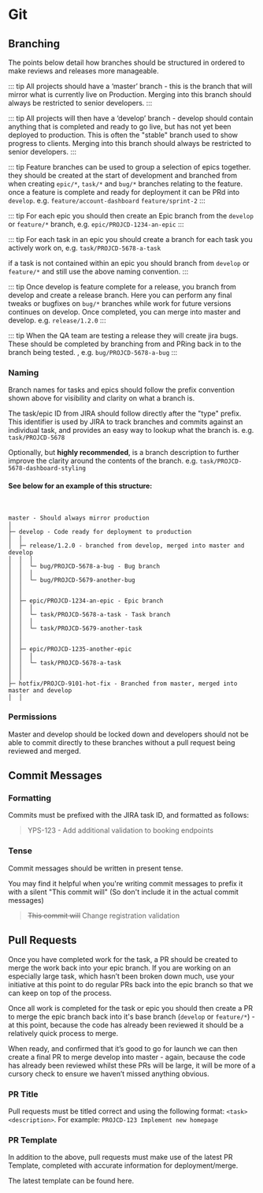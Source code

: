 # Git

## Branching

The points below detail how branches should be structured in ordered to make reviews and releases more manageable.

::: tip <badge text="master" type="tip" vertical="middle"/> <badge text="restricted" type="error" vertical="middle"/>
All projects should have a ‘master’ branch - this is the branch that will mirror what is currently live on Production. Merging into this branch should always be restricted to senior developers. 
:::

::: tip <badge text="develop" type="tip" vertical="middle"/> <badge text="restricted" type="error" vertical="middle"/>
All projects will then have a ‘develop’ branch - develop should contain anything that is completed and ready to go live, but has not yet been deployed to production. This is often the "stable" branch used to show progress to clients. Merging into this branch should always be restricted to senior developers.
:::

::: tip <badge text="feature/*" type="tip" vertical="middle"/> <badge text="web only" type="warning" vertical="middle"/>
Feature branches can be used to group a selection of epics together. they should be created at the start of development and branched from when creating `epic/*`, `task/*` and `bug/*` branches relating to the feature. once a feature is complete and ready for deployment it can be PRd into `develop`. e.g. `feature/account-dashboard` `feature/sprint-2` 
:::

::: tip <badge text="epic/*" type="tip" vertical="middle"/>
For each epic you should then create an Epic branch from the `develop` or `feature/*` branch, e.g. `epic/PROJCD-1234-an-epic`
:::

::: tip <badge text="task/*" type="tip" vertical="middle"/>
For each task in an epic you should create a branch for each task you actively work on, e.g. `task/PROJCD-5678-a-task` 

if a task is not contained within an epic you should branch from `develop` or `feature/*` and still use the above naming convention.
:::

::: tip <badge text="release/*" type="tip" vertical="middle"/> <badge text="mobile only" type="warning" vertical="middle"/>
Once develop is feature complete for a release, you branch from develop and create a release branch. Here you can perform any final tweaks or bugfixes on `bug/*` branches while work for future versions continues on develop. Once completed, you can merge into master and develop. e.g. `release/1.2.0`
:::

::: tip <badge text="bug/*" type="tip" vertical="middle"/>
When the QA team are testing a release they will create jira bugs. These should be completed by branching from and PRing back in to the branch being tested. , e.g. `bug/PROJCD-5678-a-bug` 
:::


### Naming

Branch names for tasks and epics should follow the prefix convention shown above for visibility and clarity on what a branch is.

The task/epic ID from JIRA should follow directly after the "type" prefix. This identifier is used by JIRA to track branches and commits against an individual task, and provides an easy way to lookup what the branch is.
e.g. `task/PROJCD-5678`

Optionally, but **highly recommended**, is a branch description to further improve the clarity around the contents of the branch.
e.g. `task/PROJCD-5678-dashboard-styling`

#### See below for an example of this structure:
<br>
<spoiler>

```
master - Should always mirror production
│
├─ develop - Code ready for deployment to production
│  │  
│  ├─ release/1.2.0 - branched from develop, merged into master and develop
│  │  │ 
│  │  └─ bug/PROJCD-5678-a-bug - Bug branch
│  │  │ 
│  │  └─ bug/PROJCD-5679-another-bug
│  │  
│  │  
│  ├─ epic/PROJCD-1234-an-epic - Epic branch
│  │  │ 
│  │  └─ task/PROJCD-5678-a-task - Task branch
│  │  │ 
│  │  └─ task/PROJCD-5679-another-task
│  │ 
│  │ 
│  ├─ epic/PROJCD-1235-another-epic
│  │  │ 
│  │  └─ task/PROJCD-5678-a-task
│  │ 
│  │ 
├─ hotfix/PROJCD-9101-hot-fix - Branched from master, merged into master and develop
│  │ 
``` 

</spoiler>

### Permissions

Master and develop should be locked down and developers should not be able to commit directly to these branches without a pull request being reviewed and merged.

## Commit Messages
### Formatting
Commits must be prefixed with the JIRA task ID, and formatted as follows:

>YPS-123 - Add additional validation to booking endpoints

### Tense
Commit messages should be written in present tense.

You may find it helpful when you're writing commit messages to prefix it with a silent "This commit will" (So don't include it in the actual commit messages)

>~~This commit will~~ Change registration validation

## Pull Requests

Once you have completed work for the task, a PR should be created to merge the work back into your epic branch. If you are working on an especially large task, which hasn’t been broken down much, use your initiative at this point to do regular PRs back into the epic branch so that we can keep on top of the process.

Once all work is completed for the task or epic you should then create a PR to merge the epic branch back into it's base branch (`develop` or `feature/*`) - at this point, because the code has already been reviewed it should be a relatively quick process to merge.

When ready, and confirmed that it’s good to go for launch we can then create a final PR to merge develop into master - again, because the code has already been reviewed whilst these PRs will be large, it will be more of a cursory check to ensure we haven’t missed anything obvious.

### PR Title
Pull requests must be titled correct and using the following format: `<task> <description>`. For example: `PROJCD-123 Implement new homepage`

### PR Template
In addition to the above, pull requests must make use of the latest PR Template, completed with accurate information for deployment/merge.

The latest template can be found here. 
